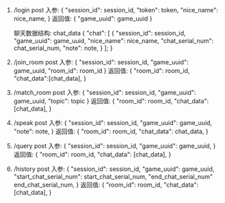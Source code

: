1. /login post
   入参:
   {
     "session_id": session_id,
     "token": token,
     "nice_name": nice_name,
   }
   返回值:
   {
     "game_uuid": game_uuid
   }

   聊天数据结构:
   chat_data
   {
     "chat": [
        {
          "session_id": session_id,
          "game_uuid": game_uuid,
          "nice_name": nice_name,
          "chat_serial_num": chat_serial_num,
          "note": note,
        }
     ]; 
   }
2. /join_room post
   入参:
   {
     "session_id": session_id,
     "game_uuid": game_uuid,
     "room_id": room_id
   }
   返回值:
   {
     "room_id": room_id,
     "chat_data":[chat_data],
   }
3. /match_room post
   入参:
   {
     "session_id": session_id,
     "game_uuid": game_uuid,
     "topic": topic
   }
   返回值:
   {
     "room_id": room_id,
     "chat_data":[chat_data],
   }
4. /speak post
   入参:
   {
     "session_id": session_id,
     "game_uuid": game_uuid,
     "note": note,
   }
   返回值:
   {
     "room_id": room_id,
     "chat_data": chat_data,
   }
5. /query post
   入参:
   {
     "session_id": session_id,
     "game_uuid": game_uuid,
   }
   返回值:
   {
     "room_id": room_id,
     "chat_data": [chat_data],
   }
6. /history post
   入参:
   {
     "session_id": session_id,
     "game_uuid": game_uuid,
     "start_chat_serial_num": start_chat_serial_num,
     "end_chat_serial_num" end_chat_serial_num,
   }
   返回值:
   {
     "room_id": room_id,
     "chat_data": [chat_data],
   }